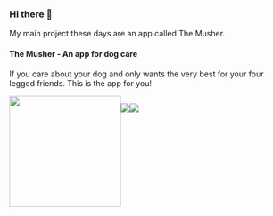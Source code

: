 ### Hi there 👋

My main project these days are an app called The Musher.

#### The Musher - An app for dog care

If you care about your dog and only wants the very best for your four legged friends. This is the app for you! 


<div style='display: flex;'>
<div>

<img src='https://themusher.no/pho/about/the-musher-an-app-for-dog-people/simpleBlog-596c5633-3f1a-4c4e-85a4-4f9a4791796c.png?w=200' width='200'>

</div>
<div>

[![](https://themusher.app/assets/appstore-download.png#plain)](https://apps.apple.com/no/app/the-musher/id1553911346#?platform=iphone)

</div>
<div>

[![](https://themusher.app/assets/playstore-download.png#plain)](https://play.google.com/store/apps/details?id=io.cordova.litt.no.themusher)

</div>
</div>

<!--
**5orenso/5orenso** is a ✨ _special_ ✨ repository because its `README.md` (this file) appears on your GitHub profile.

Here are some ideas to get you started:

- 🔭 I’m currently working on ...
- 🌱 I’m currently learning ...
- 👯 I’m looking to collaborate on ...
- 🤔 I’m looking for help with ...
- 💬 Ask me about ...
- 📫 How to reach me: ...
- 😄 Pronouns: ...
- ⚡ Fun fact: ...
-->
